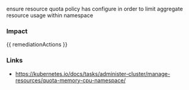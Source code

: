 
ensure resource quota policy has configure in order to limit aggregate resource usage within namespace

### Impact
<!-- Add Impact here -->

<!-- DO NOT CHANGE -->
{{ remediationActions }}

### Links
- https://kubernetes.io/docs/tasks/administer-cluster/manage-resources/quota-memory-cpu-namespace/


